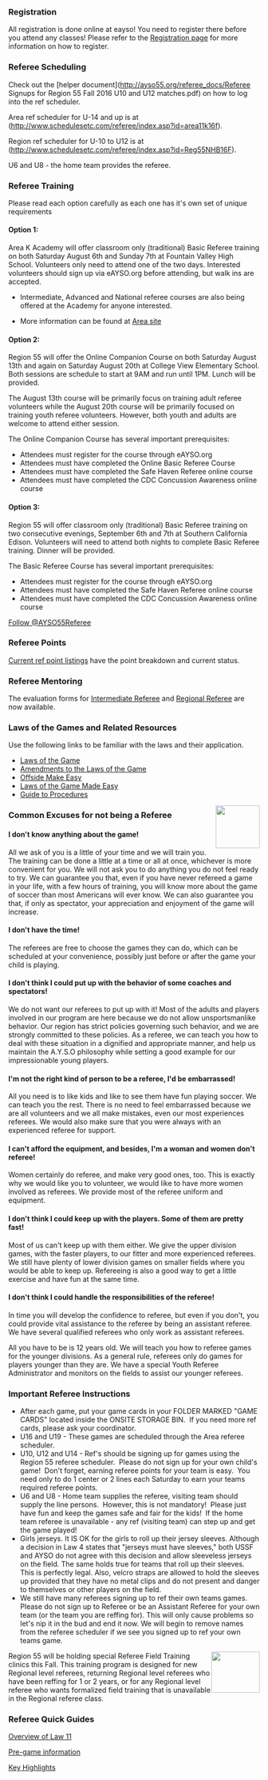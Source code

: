 ### Registration

All registration is done online at eayso! You need to register there before you attend any classes!  Please refer to the [Registration page](http://ayso55.org/registration.html) for more information on how to register.

### Referee Scheduling

Check out the [helper document](http://ayso55.org/referee_docs/Referee Signups for Region 55 Fall 2016 U10 and U12 matches.pdf) on how to log into the ref scheduler.

Area ref scheduler for U-14 and up is at (http://www.schedulesetc.com/referee/index.asp?id=area11k16f).

Region ref scheduler for U-10 to U12 is at (http://www.schedulesetc.com/referee/index.asp?id=Reg55NHB16F).

U6 and U8  -  the home team provides the referee.

### Referee Training

<!--
Fall 2016 referee training for new regional referees and referees seeking to upgrade their badge will be offered at the [Area K Training Academy](http://www.ayso11k.org/training_academy/training_academy.shtml) on August 6-8, 2016.
-->

Please read each option carefully as each one has it's own set of unique requirements

#### Option 1:

Area K Academy will offer classroom only (traditional) Basic Referee training on both Saturday August 6th and Sunday 7th at Fountain Valley High School.  Volunteers only need to attend one of the two days.  Interested volunteers should sign up via eAYSO.org before attending, but walk ins are accepted.

* Intermediate, Advanced and National referee courses are also being offered at the Academy for anyone interested.

* More information can be found at [Area site](http://www.ayso11k.org/training_academy/training_academy.shtml)

#### Option 2:

Region 55 will offer the Online Companion Course on both Saturday August 13th and again on Saturday August 20th at College View Elementary School.  Both sessions are schedule to start at 9AM and run until 1PM.  Lunch will be provided.

The August 13th course will be primarily focus on training adult referee volunteers while the August 20th course will be primarily focused on training youth referee volunteers.  However, both youth and adults are welcome to attend either session.

The Online Companion Course has several important prerequisites:

* Attendees must register for the course through eAYSO.org
* Attendees must have completed the Online Basic Referee Course
* Attendees must have completed the Safe Haven Referee online course
* Attendees must have completed the CDC Concussion Awareness online course

#### Option 3:

Region 55 will offer classroom only (traditional) Basic Referee training on two consecutive evenings, September 6th and 7th at Southern California Edison.   Volunteers will need to attend both nights to complete Basic Referee training.  Dinner will be provided.

The Basic Referee Course has several important prerequisites:

* Attendees must register for the course through eAYSO.org
* Attendees must have completed the Safe Haven Referee online course
* Attendees must have completed the CDC Concussion Awareness online course



<a href="https://twitter.com/AYSO55Referee" class="twitter-follow-button" data-show-count="false" data-size="large">Follow @AYSO55Referee</a>
<script>!function(d,s,id){var js,fjs=d.getElementsByTagName(s)[0],p=/^http:/.test(d.location)?'http':'https';if(!d.getElementById(id)){js=d.createElement(s);js.id=id;js.src=p+'://platform.twitter.com/widgets.js';fjs.parentNode.insertBefore(js,fjs);}}(document, 'script', 'twitter-wjs');</script>

### Referee Points

[Current ref point listings](/refpoints/2016) have the point breakdown and current status.

<!--
### 2016 Spring Referee Scheduler

U6 and U8 - home team provides the referee.

U10 and U12 - sign in to the [Region 55 Ref Scheduler](http://www.schedulesetc.com/referee/index.asp?id=reg55nhb15F) - all these games are in the region.

U14 and up - 

sign in to the [Area K Ref Scheduler](http://www.schedulesetc.com/referee/index.asp?id=Area11KE16S) - these games are among regions.

If you do not have an account then send an email to the Referee Administrator. A [guide](/docs/Using-the-Region-55-Referee-Scheduler.pdf) to use the scheduler is available, but the link is different for every season -- use the link above or substitute the correct year in the URL.  That is reg55nhb14F becomes reg55nhb15F for "region 55 north huntington beach 2015 fall". You get the idea.
-->

### Referee Mentoring

The evaluation forms for [Intermediate Referee](/docs/Int_Ref_Mentoring.pdf) and [Regional Referee](/docs/Reg_Ref_Mentoring.pdf) are now available.

### Laws of the Games and Related Resources

Use the following links to be familiar with the laws and their application.

* [Laws of the Game](/docs/Fall2014/2014-15-Laws-of-the-Game.pdf)
* [Amendments to the Laws of the Game](/docs/Fall2014/2014-15-Amendments-to-the-Laws-of-the-Game.pdf)
* [Offside Make Easy](/docs/Offside-Made-Easy-041513.pdf)
* [Laws of the Game Made Easy](/docs/Laws-of-the-Game-Made-Easy-041513.pdf)
* [Guide to Procedures](/docs/Guide-to-Procedures-041513.pdf)

<!-- * [Advice to Referees](/docs/2013-14-Advice-to-Referees-022714.pdf) -->



<img alt="" height="85" src="/images/refanima.gif" style="float:right" width="88" />

### Common Excuses for not being a Referee

#### I don't know anything about the game!

All we ask of you is a little of your time and we will train you. The 
training can be done a little at a time or all at once, whichever is 
more convenient for you. We will not ask you to do anything you do not 
feel ready to try. We can guarantee you that, even if you have never 
refereed a game in your life, with a few hours of training, you will 
know more about the game of soccer than most Americans will ever know. 
We can also guarantee you that, if only as spectator, your appreciation 
and enjoyment of the game will increase.
			
#### I don't have the time!

The referees are free to choose the games they can do, which can be 
scheduled at your convenience, possibly just before or after the game 
your child is playing.

#### I don't think I could put up with the behavior of some coaches and spectators!

We do not want our referees to put up with it! Most of the adults and 
players involved in our program are here because we do not allow 
unsportsmanlike behavior. Our region has strict policies governing such 
behavior, and we are strongly committed to these policies. As a referee, 
we can teach you how to deal with these situation in a dignified and 
appropriate manner, and help us maintain the A.Y.S.O philosophy while 
setting a good example for our impressionable young players.

#### I'm not the right kind of person to be a referee, I'd be embarrassed!

All you need is to like kids and like to see them have fun playing 
soccer. We can teach you the rest. There is no need to feel embarrassed 
because we are all volunteers and we all make mistakes, even our most 
experiences referees. We would also make sure that you were always with 
an experienced referee for support.

#### I can't afford the equipment, and besides, I'm a woman and women don't referee!

Women certainly do referee, and make very good ones, too. This is 
exactly why we would like you to volunteer, we would like to have more 
women involved as referees. We provide most of the referee uniform and 
equipment. 

#### I don't think I could keep up with the players. Some of them are pretty fast!

Most of us can't keep up with them either. We give the upper division games, with the faster players, to our fitter and more experienced 
referees. We still have plenty of lower division games on smaller fields 
where you would be able to keep up. Refereeing is also a good way to get 
a little exercise and have fun at the same time. 

#### I don't think I could handle the responsibilities of the referee!

In time you will develop the confidence to referee, but even if you 
don't, you could provide vital assistance to the referee by being an 
assistant referee. We have several qualified referees who only work as 
assistant referees.

All you have to be is 12 years old. We will 
teach you how to referee games for the younger divisions. As a general 
rule, referees only do games for players younger than they are. We have 
a special Youth Referee Administrator and monitors on the fields to 
assist our younger referees.


### Important Referee Instructions

* After each game, put your game cards in your FOLDER MARKED "GAME CARDS"
  located inside the ONSITE STORAGE BIN.  If you need more ref
  cards, please ask your coordinator.
* U16 and U19 - These games are scheduled through the Area referee scheduler.
* U10, U12 and U14 - Ref's should be signing up for games using the Region 55 
  referee scheduler.  Please do not sign up for your own child's game! 
  Don't forget, earning referee points for your team is easy. 
  You need only to do 1 center or 2 lines each Saturday to earn
  your teams required referee points. 
* U6 and U8 - Home team supplies the referee, visiting team should supply the 
	line persons.  However, this is not mandatory!  Please just 
	have fun and keep the games safe and fair for the kids!  If the 
	home team referee is unavailable - any ref (visiting team) can step up 
	and get the game played!
* Girls jerseys. It IS OK for the girls to roll up their jersey sleeves. 
	Although a decision in Law 4 states that "jerseys must have sleeves," 
	both USSF and AYSO do not agree with this decision and allow sleeveless 
	jerseys on the field. The same holds true for teams that roll up their 
	sleeves. This is perfectly legal. Also, velcro straps are allowed to 
	hold the sleeves up provided that they have no metal clips and do not 
	present and danger to themselves or other players on the field.
* We still have many 
	referees signing up to ref their own teams games. Please do not sign up 
	to Referee or be an Assistant Referee for your own team (or the team you 
	are reffing for). This will only cause problems so let's nip it in the 
	bud and end it now. We will begin to remove names from the referee 
	scheduler if we see you signed up to ref your own teams game.

<img alt="" height="82" src="/images/refblind.gif" style="float:right" width="97">

Region 55 will be holding special Referee Field Training clinics 
this Fall.  This training program is designed for new 
Regional level referees, returning Regional level referees who have 
been reffing for 1 or 2 years, or for any Regional level referee who 
wants formalized field training that is unavailable in the Regional 
referee class.


### Referee Quick Guides

[Overview of Law 11](/referee_docs/quickguides/law11_offside.PDF)

[Pre-game information](/referee_docs/quickguides/pregame.PDF)

[Key Highlights](/referee_docs/quickguides/keypoints.PDF)
